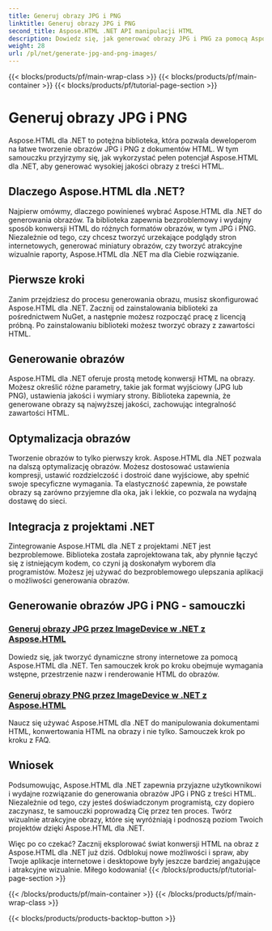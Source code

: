 ```yaml
---
title: Generuj obrazy JPG i PNG
linktitle: Generuj obrazy JPG i PNG
second_title: Aspose.HTML .NET API manipulacji HTML
description: Dowiedz się, jak generować obrazy JPG i PNG za pomocą Aspose.HTML dla .NET dzięki naszym samouczkom. Twórz oszałamiające grafiki bez wysiłku.
weight: 28
url: /pl/net/generate-jpg-and-png-images/
---
```


{{< blocks/products/pf/main-wrap-class >}}
{{< blocks/products/pf/main-container >}}
{{< blocks/products/pf/tutorial-page-section >}}

# Generuj obrazy JPG i PNG

 
Aspose.HTML dla .NET to potężna biblioteka, która pozwala deweloperom na łatwe tworzenie obrazów JPG i PNG z dokumentów HTML. W tym samouczku przyjrzymy się, jak wykorzystać pełen potencjał Aspose.HTML dla .NET, aby generować wysokiej jakości obrazy z treści HTML.

## Dlaczego Aspose.HTML dla .NET?

Najpierw omówmy, dlaczego powinieneś wybrać Aspose.HTML dla .NET do generowania obrazów. Ta biblioteka zapewnia bezproblemowy i wydajny sposób konwersji HTML do różnych formatów obrazów, w tym JPG i PNG. Niezależnie od tego, czy chcesz tworzyć urzekające podglądy stron internetowych, generować miniatury obrazów, czy tworzyć atrakcyjne wizualnie raporty, Aspose.HTML dla .NET ma dla Ciebie rozwiązanie.

## Pierwsze kroki

Zanim przejdziesz do procesu generowania obrazu, musisz skonfigurować Aspose.HTML dla .NET. Zacznij od zainstalowania biblioteki za pośrednictwem NuGet, a następnie możesz rozpocząć pracę z licencją próbną. Po zainstalowaniu biblioteki możesz tworzyć obrazy z zawartości HTML.

## Generowanie obrazów

Aspose.HTML dla .NET oferuje prostą metodę konwersji HTML na obrazy. Możesz określić różne parametry, takie jak format wyjściowy (JPG lub PNG), ustawienia jakości i wymiary strony. Biblioteka zapewnia, że generowane obrazy są najwyższej jakości, zachowując integralność zawartości HTML.

## Optymalizacja obrazów

Tworzenie obrazów to tylko pierwszy krok. Aspose.HTML dla .NET pozwala na dalszą optymalizację obrazów. Możesz dostosować ustawienia kompresji, ustawić rozdzielczość i dostroić dane wyjściowe, aby spełnić swoje specyficzne wymagania. Ta elastyczność zapewnia, że powstałe obrazy są zarówno przyjemne dla oka, jak i lekkie, co pozwala na wydajną dostawę do sieci.

## Integracja z projektami .NET

Zintegrowanie Aspose.HTML dla .NET z projektami .NET jest bezproblemowe. Biblioteka została zaprojektowana tak, aby płynnie łączyć się z istniejącym kodem, co czyni ją doskonałym wyborem dla programistów. Możesz jej używać do bezproblemowego ulepszania aplikacji o możliwości generowania obrazów.

## Generowanie obrazów JPG i PNG - samouczki
### [Generuj obrazy JPG przez ImageDevice w .NET z Aspose.HTML](./generate-jpg-images-by-imagedevice/)
Dowiedz się, jak tworzyć dynamiczne strony internetowe za pomocą Aspose.HTML dla .NET. Ten samouczek krok po kroku obejmuje wymagania wstępne, przestrzenie nazw i renderowanie HTML do obrazów.
### [Generuj obrazy PNG przez ImageDevice w .NET z Aspose.HTML](./generate-png-images-by-imagedevice/)
Naucz się używać Aspose.HTML dla .NET do manipulowania dokumentami HTML, konwertowania HTML na obrazy i nie tylko. Samouczek krok po kroku z FAQ.

## Wniosek

Podsumowując, Aspose.HTML dla .NET zapewnia przyjazne użytkownikowi i wydajne rozwiązanie do generowania obrazów JPG i PNG z treści HTML. Niezależnie od tego, czy jesteś doświadczonym programistą, czy dopiero zaczynasz, te samouczki poprowadzą Cię przez ten proces. Twórz wizualnie atrakcyjne obrazy, które się wyróżniają i podnoszą poziom Twoich projektów dzięki Aspose.HTML dla .NET.

Więc po co czekać? Zacznij eksplorować świat konwersji HTML na obraz z Aspose.HTML dla .NET już dziś. Odblokuj nowe możliwości i spraw, aby Twoje aplikacje internetowe i desktopowe były jeszcze bardziej angażujące i atrakcyjne wizualnie. Miłego kodowania!
{{< /blocks/products/pf/tutorial-page-section >}}

{{< /blocks/products/pf/main-container >}}
{{< /blocks/products/pf/main-wrap-class >}}

{{< blocks/products/products-backtop-button >}}
